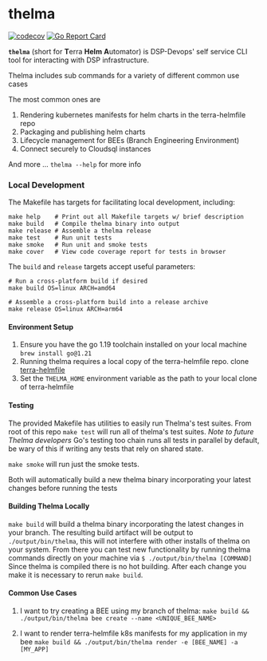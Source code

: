 # thelma

[![codecov](https://codecov.io/gh/broadinstitute/thelma/branch/main/graph/badge.svg?token=QYQHL6UE6Y)](https://codecov.io/gh/broadinstitute/thelma)
[![Go Report Card](https://goreportcard.com/badge/github.com/broadinstitute/thelma)](https://goreportcard.com/report/github.com/broadinstitute/thelma)

**`thelma`** (short for **T**erra **Helm** **A**utomator) is DSP-Devops' self service CLI tool for interacting with DSP infrastructure.

Thelma includes sub commands for a variety of different common use cases

The most common ones are 
1. Rendering kubernetes manifests for helm charts in the terra-helmfile repo
2. Packaging and publishing helm charts
3. Lifecycle management for BEEs (Branch Engineering Environment)
4. Connect securely to Cloudsql instances

And more ... `thelma --help` for more info

### Local Development

The Makefile has targets for facilitating local development, including:

    make help    # Print out all Makefile targets w/ brief description
    make build   # Compile thelma binary into output
    make release # Assemble a thelma release
    make test    # Run unit tests
    make smoke   # Run unit and smoke tests
    make cover   # View code coverage report for tests in browser

The `build` and `release` targets accept useful parameters:

    # Run a cross-platform build if desired
    make build OS=linux ARCH=amd64

    # Assemble a cross-platform build into a release archive
    make release OS=linux ARCH=arm64

#### Environment Setup
1. Ensure you have the go 1.19 toolchain installed on your local machine `brew install go@1.21`
2. Running thelma requires a local copy of the terra-helmfile repo. clone [terra-helmfile](https://github.com/broadinstitute/terra-helmfile)
3. Set the `THELMA_HOME` environment variable as the path to your local clone of terra-helmfile

#### Testing
The provided Makefile has utilities to easily run Thelma's test suites. 
From root of this repo `make test` will run all of thelma's test suites. 
*Note to future Thelma developers* Go's testing too chain runs all tests in parallel by default, be wary of this if writing any tests that rely on shared state.

`make smoke` will run just the smoke tests.

Both will automatically build a new thelma binary incorporating your latest changes before running the tests

#### Building Thelma Locally
`make build` will build a thelma binary incorporating the latest changes in your branch.
The resulting build artifact will be output to `./output/bin/thelma`, this will not interfere with other installs of thelma on your system.
From there you can test new functionality by running thelma commands directly on your machine via `$ ./output/bin/thelma [COMMAND]`
Since thelma is compiled there is no hot building. After each change you make it is necessary to rerun `make build`.

#### Common Use Cases
1. I want to try creating a BEE using my branch of thelma:
   `make build && ./output/bin/thelma bee create --name <UNIQUE_BEE_NAME>`

2. I want to render terra-helmfile k8s manifests for my application in my bee
   `make build && ./output/bin/thelma render -e [BEE_NAME] -a [MY_APP]`
